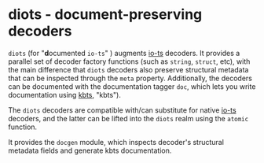 # diots - document-preserving decoders

`diots` (for "**d**ocumented `io-ts`" ) augments
[io-ts](https://www.npmjs.com/package/io-ts "io-ts") decoders. It provides a parallel set of decoder factory functions
(such as `string`, `struct`, etc), with the main difference
that `diots` decoders also preserve structural metadata that can be inspected
through the `meta` property. Additionally, the decoders can be
documented with the documentation tagger `doc`, which lets you write
documentation using [kbts](https://www.npmjs.com/package/kbts "kbts"), "kbts").

The `diots` decoders are compatible with/can substitute for native
[io-ts](https://www.npmjs.com/package/io-ts "io-ts") decoders, and the latter can be lifted into the `diots` realm
using the `atomic` function.

It provides the `docgen` module, which inspects decoder's structural
metadata fields and generate kbts documentation.
